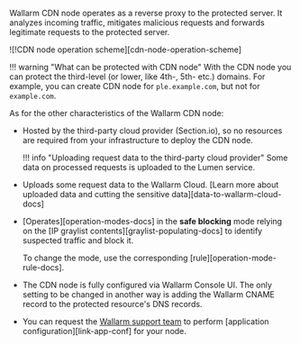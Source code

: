 Wallarm CDN node operates as a reverse proxy to the protected server. It analyzes incoming traffic, mitigates malicious requests and forwards legitimate requests to the protected server.

![!CDN node operation scheme][cdn-node-operation-scheme]

!!! warning "What can be protected with CDN node"
    With the CDN node you can protect the third-level (or lower, like 4th-, 5th- etc.) domains. For example, you can create CDN node for `ple.example.com`, but not for `example.com`.

As for the other characteristics of the Wallarm CDN node:

* Hosted by the third-party cloud provider (Section.io), so no resources are required from your infrastructure to deploy the CDN node.

    !!! info "Uploading request data to the third-party cloud provider"
        Some data on processed requests is uploaded to the Lumen service.
* Uploads some request data to the Wallarm Cloud. [Learn more about uploaded data and cutting the sensitive data][data-to-wallarm-cloud-docs]
* [Operates][operation-modes-docs] in the **safe blocking** mode relying on the [IP graylist contents][graylist-populating-docs] to identify suspected traffic and block it.

    To change the mode, use the corresponding [rule][operation-mode-rule-docs].
* The CDN node is fully configured via Wallarm Console UI. The only setting to be changed in another way is adding the Wallarm CNAME record to the protected resource's DNS records.
* You can request the [Wallarm support team](mailto:support@wallarm.com) to perform [application configuration][link-app-conf] for your node.
